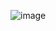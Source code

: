 ![image](https://user-images.githubusercontent.com/70831061/215316289-966fe748-6e16-4a7d-a01b-4f3f8bd928b8.png)
